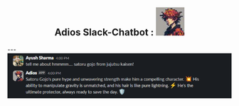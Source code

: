 <h2 style="text-align: center;">Adios Slack-Chatbot : <img src="./asset/slack_bot_image1-resized.jpg" /> </h2>   
---    
<img src="./asset/Screenshot 2024-07-15 161916.png" style="text-align: center;" />


